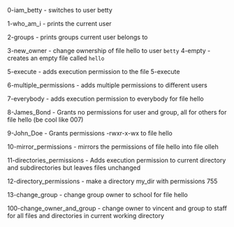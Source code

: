 0-iam_betty - switches to user betty

1-who_am_i - prints the current user

2-groups - prints groups current user belongs to

3-new_owner - change ownership of file hello to user `betty`
4-empty - creates an empty file called ``hello``

5-execute - adds execution permission to the file 5-execute

6-multiple_permissions - adds multiple permissions to different users

7-everybody - adds execution permission to everybody for file hello

8-James_Bond - Grants no permissions for user and group, all for others for file hello (be cool like 007)

9-John_Doe - Grants permissions -rwxr-x-wx to file hello

10-mirror_permissions - mirrors the permissions of file hello into file olleh

11-directories_permissions - Adds execution permission to current directory and subdirectories but leaves files unchanged

12-directory_permissions - make a directory my_dir with permissions 755

13-change_group - change group owner to school for file hello

100-change_owner_and_group - change owner to vincent and group to staff for all files and directories in current working directory
